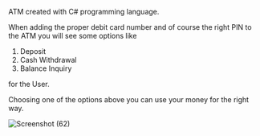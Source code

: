 ATM created with C# programming language.

When adding the proper debit card number and of course the right PIN to the ATM you will see some options like

1. Deposit
2. Cash Withdrawal
3. Balance Inquiry

for the User.

Choosing one of the options above you can use your money for the right way.

![Screenshot (62)](https://user-images.githubusercontent.com/84046930/188618561-82a81976-14c8-429a-81fd-135950b79431.png)
